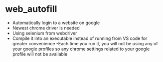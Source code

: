 # web_autofill
- Automatically login to a website on google
- Newest chrome driver is needed
- Using selenium from webdriver
- Compile it into an executable instead of running from VS code for greater convenience 
-Each time you run it, you will not be using any of your google profiles so any chrome settings related to your google profile will not be available
